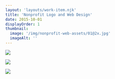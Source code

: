 ```yaml
---
layout: 'layouts/work-item.njk'
title: 'Nonprofit Logo and Web Design'
date: 2015-10-01
displayOrder: 1
thumbnail:
  image: '/img/nonprofit-web-assets/01@2x.jpg'
  imageAlt: ''
---
```


![](/img/nonprofit-web-assets/04@2x.jpg)

![](/img/nonprofit-web-assets/02@2x.jpg)

![](/img/nonprofit-web-assets/03@2x.jpg)
